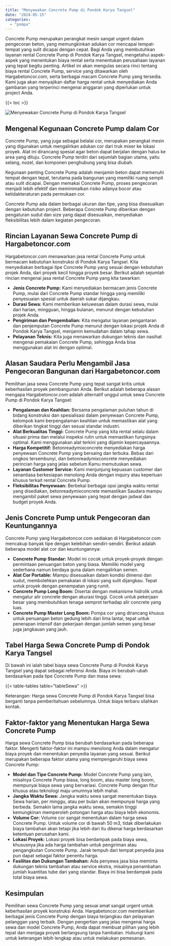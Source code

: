 ```yaml
---
title: "Menyewakan Concrete Pump di Pondok Karya Tangsel"
date: "2024-05-15"
categories: 
  - "pompa"
---
```




Concrete Pump merupakan perangkat mesin sangat urgent dalam pengecoran beton, yang memungkinkan adukan cor mencapai tempat-tempat yang sulit dicapai dengan cepat. Bagi Anda yang membutuhkan layanan rental Concrete Pump di Pondok Karya Tangsel, mengetahui aspek-aspek yang menentukan biaya rental serta menentukan perusahaan layanan yang tepat begitu penting. Artikel ini akan mengulas secara rinci tentang biaya rental Concrete Pump, service yang ditawarkan oleh Hargabetoncor.com, serta berbagai macam Concrete Pump yang tersedia. Kami juga akan menyajikan daftar harga rental untuk menyediakan Anda gambaran yang terperinci mengenai anggaran yang diperlukan untuk project Anda.

{{< toc >}}

![Menyewakan Concrete Pump di Pondok Karya Tangsel](https://hargareadymixid.github.io/pompa/concrete-pump%20(30).png)

## Mengenal Kegunaan Concrete Pump dalam Cor

Concrete Pump, yang juga sebagai belalai cor, merupakan perangkat mesin yang digunakan untuk mengalirkan adukan cor dari truk mixer ke lokasi proyek. Alat ini dirancang spesial agar beton dapat berjalan dengan halus ke area yang dituju. Concrete Pump terdiri dari sejumlah bagian utama, yaitu selang, nozel, dan komponen penghubung yang bisa diubah.

Kegunaan penting Concrete Pump adalah menjamin beton dapat memenuhi tempat dengan tepat, terutama pada bangunan yang memiliki ruang sempit atau sulit dicapai. Dengan memakai Concrete Pump, proses pengecoran menjadi lebih efektif dan meminimalkan risiko adanya bocor atau ketidakteraturan pada permukaan cor.

Concrete Pump ada dalam berbagai ukuran dan tipe, yang bisa disesuaikan dengan kebutuhan project. Beberapa Concrete Pump diberikan dengan pengaturan sudut dan size yang dapat disesuaikan, menyediakan fleksibilitas lebih dalam kegiatan pengecoran.

## Rincian Layanan Sewa Concrete Pump di Hargabetoncor.com

Hargabetoncor.com menawarkan jasa rental Concrete Pump untuk bermacam kebutuhan konstruksi di Pondok Karya Tangsel. Kita menyediakan berbagai tipe Concrete Pump yang sesuai dengan kebutuhan projek Anda, dari proyek kecil hingga proyek besar. Berikut adalah sejumlah rincian mengenai jasa rental Concrete Pump yang kita tawarkan:

- **Jenis Concrete Pump:** Kami menyediakan bermacam jenis Concrete Pump, mulai dari Concrete Pump standar hingga yang memiliki penyesuaian spesial untuk daerah sukar dijangkau.
- **Durasi Sewa:** Kami memberikan keluwesan dalam durasi sewa, mulai dari harian, mingguan, hingga bulanan, menurut dengan kebutuhan projek Anda.
- **Pengiriman dan Pengembalian:** Kita mengatur layanan pengantaran dan penjemputan Concrete Pump menurut dengan lokasi projek Anda di Pondok Karya Tangsel, menjamin kemudahan dalam tahap sewa.
- **Pelayanan Teknis:** Kita juga menawarkan dukungan teknis dan nasihat mengenai pemakaian Concrete Pump, sehingga Anda bisa menggunakan alat ini dengan optimal.

## Alasan Saudara Perlu Mengambil Jasa Pengecoran Bangunan dari Hargabetoncor.com

Pemilihan jasa sewa Concrete Pump yang tepat sangat kritis untuk keberhasilan proyek pembangunan Anda. Berikut adalah beberapa alasan mengapa Hargabetoncor.com adalah alternatif unggul untuk sewa Concrete Pump di Pondok Karya Tangsel:

- **Pengalaman dan Keahlian:** Bersama pengalaman puluhan tahun di bidang konstruksi dan spesialisasi dalam penyewaan Concrete Pump, kelompok kami berpengalaman keahlian untuk memastikan alat yang diberikan tingkat tinggi dan sesuai standar industri.
- **Alat Berkualitas Tinggi:** Concrete Pump yang kita rental selalu dalam situasi prima dan melalui inspeksi rutin untuk memastikan fungsinya optimal. Kami menggunakan alat terkini yang dijamin kepercayaannya.
- **Harga Kompetitif:** Betonreadymixconcrete menyediakan harga penyewaan Concrete Pump yang bersaing dan terbuka. Bebas dari ongkos tersembunyi, dan betonreadymixconcrete menyediakan perincian harga yang jelas sebelum Kamu memutuskan sewa.
- **Layanan Customer Service:** Kami menjunjung kepuasan customer dan senantiasa berkesiapan menolong Anda dengan inquiry atau keperluan khusus terkait rental Concrete Pump.
- **Fleksibilitas Penyewaan:** Berbekal berbagai opsi jangka waktu rental yang disediakan, betonreadymixconcrete memastikan Saudara mampu mengambil paket sewa penyewaan yang tepat dengan jadwal dan budget proyek Anda.

## Jenis Concrete Pump untuk Pengecoran dan Keuntungannya

Concrete Pump yang Hargabetoncor.com sediakan di Hargabetoncor.com mencakup banyak tipe dengan kelebihan sendiri-sendiri. Berikut adalah beberapa model alat cor dan keuntungannya:

- **Concrete Pump Standar:** Model ini cocok untuk proyek-proyek dengan permintaan penuangan beton yang biasa. Memiliki model yang sederhana namun berdaya guna dalam mengalirkan semen.
- **Alat Cor Portable:** Mampu disesuaikan dalam kondisi dimensi dan sudut, membolehkan pemakaian di lokasi yang sulit dijangkau. Tepat untuk proyek dengan penempatan yang rumit.
- **Concrete Pump Long Boom:** Disertai dengan mekanisme hidrolik untuk mengatur alir concrete dengan akurasi tinggi. Cocok untuk pekerjaan besar yang membutuhkan tenaga semprot terhadap alir concrete yang luas.
- **Concrete Pump Master Long Boom:** Pompa cor yang dirancang khusus untuk penuangan beton gedung lebih dari lima lantai, tepat untuk penerapan intensif dan pekerjaan dengan jumlah semen yang besar juga jangkauan yang jauh.

## Tabel Harga Sewa Concrete Pump di Pondok Karya Tangsel

Di bawah ini ialah tabel biaya sewa Concrete Pump di Pondok Karya Tangsel yang dapat sebagai referensi Anda. Biaya ini berubah-ubah berdasarkan pada tipe Concrete Pump dan masa sewa:

{{< table-tables table="tableSewa" >}}

Keterangan: Harga sewa Concrete Pump di Pondok Karya Tangsel bisa berganti tanpa pemberitahuan sebelumnya. Untuk biaya terbaru silahkan kontak.

## Faktor-faktor yang Menentukan Harga Sewa Concrete Pump

Harga sewa Concrete Pump bisa berubah berdasarkan pada beberapa faktor. Mengerti faktor-faktor ini mampu menolong Anda dalam mengatur biaya proyek dan menentukan penyedia layanan yang sesuai. Berikut merupakan beberapa faktor utama yang mempengaruhi biaya sewa Concrete Pump:

- **Model dan Tipe Concrete Pump:** Model Concrete Pump yang lain, misalnya Concrete Pump biasa, long boom, atau master long boom, mempunyai biaya sewa yang bervariasi. Concrete Pump dengan fitur khusus atau teknologi maju umumnya lebih mahal.
- **Jangka Waktu Sewa:** Jangka waktu sewa sangat menentukan biaya. Sewa harian, per minggu, atau per bulan akan mempunyai harga yang berbeda. Semakin lama jangka waktu sewa, semakin tinggi kemungkinan memperoleh potongan harga atau biaya lebih ekonomis.
- **Volume Cor:** Volume cor sangat menentukan dalam harga sewa Concrete Pump. Untuk volume cor di bawah 50 m3, tidak diberlakukan biaya tambahan akan tetapi jika lebih dari itu dikenai harga berdasarkan ketentuan perusahan kami.
- **Lokasi Proyek:** Lokasi proyek bisa berdampak pada biaya sewa, khususnya jika ada harga tambahan untuk pengiriman atau pengangkutan Concrete Pump. Jarak tempuh dari tempat penyedia jasa pun dapat sebagai faktor penentu harga.
- **Fasilitas dan Dukungan Tambahan:** Ada penyewa jasa bisa meminta dukungan teknis tambahan atau service ekstra, misalnya penambahan jumlah kuantitas tube dari yang standar. Biaya ini bisa berdampak pada total biaya sewa.

## Kesimpulan

Pemilihan sewa Concrete Pump yang sesuai amat sangat urgent untuk keberhasilan proyek konstruksi Anda. Hargabetoncor.com memberikan berbagai jenis Concrete Pump dengan biaya terjangkau dan pelayanan pelanggan yang terbaik. Dengan pengertian yang jelas mengenai harga sewa dan model Concrete Pump, Anda dapat membuat pilihan yang lebih tepat dan menjaga proyek berlangsung tanpa hambatan. Hubungi kami untuk keterangan lebih lengkap atau untuk melakukan pemesanan.
